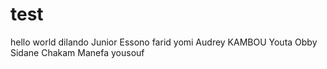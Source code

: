 # test
hello world
dilando
Junior Essono
farid yomi
Audrey KAMBOU
Youta Obby Sidane
Chakam
Manefa yousouf
